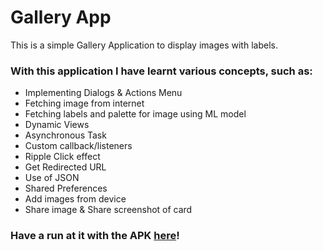 # Gallery App

This is a simple Gallery Application to display images with labels.

### With this application I have learnt various concepts, such as:

- Implementing Dialogs & Actions Menu
- Fetching image from internet
- Fetching labels and palette for image using ML model 
- Dynamic Views
- Asynchronous Task
- Custom callback/listeners
- Ripple Click effect
- Get Redirected URL
- Use of JSON
- Shared Preferences
- Add images from device
- Share image & Share screenshot of card

### Have a run at it with the APK [here](https://github.com/shrutiisharma/GalleryApp/releases/download/version1/app-debug.apk)!
